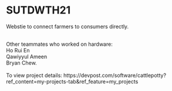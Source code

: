 # SUTDWTH21
Webstie to connect farmers to consumers directly. <br />

<br/> 
Other teammates who worked on hardware:<br/> 
Ho Rui En<br/> 
Qawiyyul Ameen<br/> 
Bryan Chew.<br/> 
<br/> 
To view project details: https://devpost.com/software/cattlepotty?ref_content=my-projects-tab&ref_feature=my_projects
